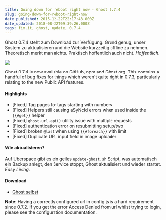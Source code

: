 ```yaml
---
title: Going down for reboot right now - Ghost 0.7.4
slug: going-down-for-reboot-right-now
date_published: 2015-12-22T22:17:43.000Z
date_updated: 2018-08-22T09:39:26.000Z
tags: fix.it, ghost, update, 0.7.4
---
```


Ghost 0.7.4 steht zum Download zur Verfügung. Grund genug, unser System zu aktualisieren und die Website kurzzeitig offline zu nehmen. Theoretisch merkt man nichts. Praktisch hoffentlich auch nicht. *Hoffentlich*.

![](__GHOST_URL__/content/images/2015/12/findings-ghost.jpg)

Ghost 0.7.4 is now available on GitHub, npm and Ghost.org. This contains a handful of bug fixes for things which weren't quite right in 0.7.3, particularly relating to the new Public API features.

#### Highlights

- [Fixed] Tag pages for tags starting with numbers
- [Fixed] Helpers still causing aSyNcId errors when used inside the `{{#get}}` helper
- [Fixed] `ghost.url.api()` utility issue with multiple requests
- [Fixed] authentication error on resubmitting setup/two
- [Fixed] broken `@last` when using `{{#foreach}}` with limit
- [Fixed] Duplicate URL input field in image uploader

#### Wie aktualisieren?

Auf Uberspace gibt es ein geiles `update-ghost.sh` Script, was automatisch ein Backup anlegt, den Service stoppt, Ghost aktualisiert und wieder startet. *Easy Living*.

#### Download

- [Ghost selbst](https://ghost.org/download/)

**Note**: Having a correctly configured url in config.js is a hard requirement since 0.7.2. If you get the error Access Denied from url whilst trying to login, please see the configuration documentation.
